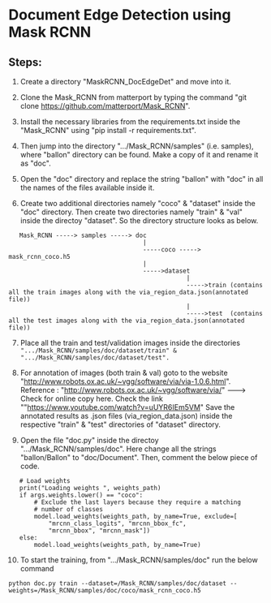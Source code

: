 # Document Edge Detection using Mask RCNN

## Steps:
1. Create a directory "MaskRCNN_DocEdgeDet" and move into it.

2. Clone the Mask_RCNN from matterport by typing the command "git clone https://github.com/matterport/Mask_RCNN".

3. Install the necessary libraries from the requirements.txt inside the "Mask_RCNN" using "pip install -r requirements.txt".

4. Then jump into the directory ".../Mask_RCNN/samples" (i.e. samples), where "ballon" directory can be found. Make a copy of it and rename it as "doc".

5. Open the "doc" directory and replace the string "ballon" with "doc" in all the names of the files available inside it.

6. Create two additional directories namely "coco" & "dataset" inside the "doc" directory. Then create two directories namely "train" & "val" inside the directoy "dataset".
   So the directory structure looks as below.

```
   Mask_RCNN -----> samples -----> doc
                                     |
                                     -----coco -----> mask_rcnn_coco.h5
                                     |
                                     ----->dataset
                                                 |
                                                 ----->train (contains all the train images along with the via_region_data.json(annotated file))
                                                 |
                                                 ----->test  (contains all the test images along with the via_region_data.json(annotated file))
```

7. Place all the train and test/validation images inside the directories 
  ``` ".../Mask_RCNN/samples/doc/dataset/train" & ".../Mask_RCNN/samples/doc/dataset/test". ```

8. For annotation of images (both train & val) goto to the website "http://www.robots.ox.ac.uk/~vgg/software/via/via-1.0.6.html".
   Reference : "http://www.robots.ox.ac.uk/~vgg/software/via/" ---> Check for online copy here.
   Check the link ""https://www.youtube.com/watch?v=uUYR6IEm5VM"
     Save the annotated results as .json files (via_region_data.json) inside the respective "train" & "test" directories of "dataset" directory.


9. Open the file "doc.py" inside the directoy ".../Mask_RCNN/samples/doc". Here change all the strings "ballon/Ballon" to "doc/Document". Then, comment the below piece of code.
```
   # Load weights
   print("Loading weights ", weights_path)
   if args.weights.lower() == "coco":
       # Exclude the last layers because they require a matching
       # number of classes
       model.load_weights(weights_path, by_name=True, exclude=[
           "mrcnn_class_logits", "mrcnn_bbox_fc",
           "mrcnn_bbox", "mrcnn_mask"])
   else:
       model.load_weights(weights_path, by_name=True)
```

10. To start the training, from ".../Mask_RCNN/samples/doc" run the below command
```
python doc.py train --dataset=/Mask_RCNN/samples/doc/dataset --weights=/Mask_RCNN/samples/doc/coco/mask_rcnn_coco.h5
```



